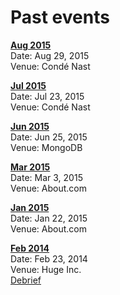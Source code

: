 Past events
==
**[Aug 2015](http://www.meetup.com/NY-JavaScript/events/224372197/)**<br/>
Date: Aug 29, 2015<br/>
Venue: Condé Nast<br/>

**[Jul 2015](http://www.meetup.com/NY-JavaScript/events/222043177/)**<br/>
Date: Jul 23, 2015<br/>
Venue: Condé Nast<br/>

**[Jun 2015](http://www.meetup.com/NY-JavaScript/events/222043177/)**<br/>
Date: Jun 25, 2015<br/>
Venue: MongoDB<br/>

**[Mar 2015](http://www.meetup.com/NY-JavaScript/events/220299794/)**<br/>
Date: Mar 3, 2015<br/>
Venue: About.com<br/>

**[Jan 2015](http://www.meetup.com/NY-JavaScript/events/218620815/)**<br/>
Date: Jan 22, 2015<br/>
Venue: About.com<br/>

**[Feb 2014](http://www.hugeinc.com/events/node-school)**
<br/>
Date: Feb 23, 2014<br/>
Venue: Huge Inc.<br/>
[Debrief](https://github.com/nodeschool/discussions/issues/93#issuecomment-36045066)